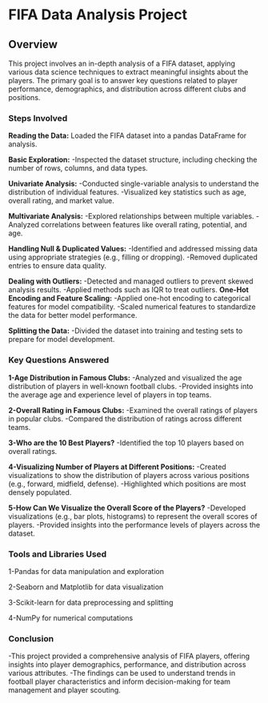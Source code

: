 #  **FIFA Data Analysis Project**
##  Overview
This project involves an in-depth analysis of a FIFA dataset, applying various data science techniques to extract meaningful insights about the players. The primary goal is to answer key questions related to player performance, demographics, and distribution across different clubs and positions.

###  Steps Involved
**Reading the Data:**
Loaded the FIFA dataset into a pandas DataFrame for analysis.

**Basic Exploration:**
-Inspected the dataset structure, including checking the number of rows, columns, and data types.
 
**Univariate Analysis:**
-Conducted single-variable analysis to understand the distribution of individual features.
-Visualized key statistics such as age, overall rating, and market value.

**Multivariate Analysis:**
-Explored relationships between multiple variables.
-Analyzed correlations between features like overall rating, potential, and age.

**Handling Null & Duplicated Values:**
-Identified and addressed missing data using appropriate strategies (e.g., filling or dropping).
-Removed duplicated entries to ensure data quality.

**Dealing with Outliers:**
-Detected and managed outliers to prevent skewed analysis results.
-Applied methods such as  IQR to treat outliers.
**One-Hot Encoding and Feature Scaling:**
-Applied one-hot encoding to categorical features for model compatibility.
-Scaled numerical features to standardize the data for better model performance.

**Splitting the Data:**
-Divided the dataset into training and testing sets to prepare for model development.

###  **Key Questions Answered**

**1-Age Distribution in Famous Clubs:**
-Analyzed and visualized the age distribution of players in well-known football clubs.
-Provided insights into the average age and experience level of players in top teams.

**2-Overall Rating in Famous Clubs:**
-Examined the overall ratings of players in popular clubs.
-Compared the distribution of ratings across different teams.

**3-Who are the 10 Best Players?**
-Identified the top 10 players based on overall ratings.

 **4-Visualizing Number of Players at Different Positions:**
-Created visualizations to show the distribution of players across various positions (e.g., forward, midfield, defense).
-Highlighted which positions are most densely populated.

**5-How Can We Visualize the Overall Score of the Players?**
-Developed visualizations (e.g., bar plots, histograms) to represent the overall scores of players.
-Provided insights into the performance levels of players across the dataset.

###  **Tools and Libraries Used**
1-Pandas for data manipulation and exploration

2-Seaborn and Matplotlib for data visualization

3-Scikit-learn for data preprocessing and splitting

4-NumPy for numerical computations
### **Conclusion**
-This project provided a comprehensive analysis of FIFA players, offering insights into player demographics, performance, and distribution across various attributes. 
-The findings can be used to understand trends in football player characteristics and inform decision-making for team management and player scouting.
